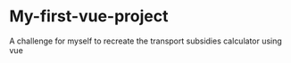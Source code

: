 # My-first-vue-project
A challenge for myself to recreate the transport subsidies calculator using vue
